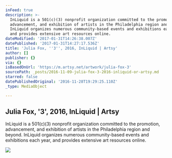 ```yaml
---
inFeed: true
description: >-
  InLiquid is a 501(c)(3) nonprofit organization committed to the promotion,
  advancement, and exhibition of artists in the Philadelphia region and beyond.
  InLiquid organizes numerous community-based events and exhibitions each year,
  and provides extensive art resources online.
dateModified: '2017-01-31T14:26:38.007Z'
datePublished: '2017-01-31T14:27:17.536Z'
title: 'Julia Fox, ''3'', 2016, InLiquid | Artsy'
author: []
publisher: {}
via: {}
isBasedOnUrl: 'https://m.artsy.net/artwork/julia-fox-3'
sourcePath: _posts/2016-11-09-julia-fox-3-2016-inliquid-or-artsy.md
starred: false
datePublishedOriginal: '2016-11-28T19:29:25.110Z'
_type: MediaObject

---
```

<article style=""><h1>Julia Fox, '3', 2016, InLiquid | Artsy</h1><p>InLiquid is a 501(c)(3) nonprofit organization committed to the promotion, advancement, and exhibition of artists in the Philadelphia region and beyond. InLiquid organizes numerous community-based events and exhibitions each year, and provides extensive art resources online.</p><img src="https://d32dm0rphc51dk.cloudfront.net/VOFa-kONTtcuyHbde-ZGvg/large.jpg" /></article>